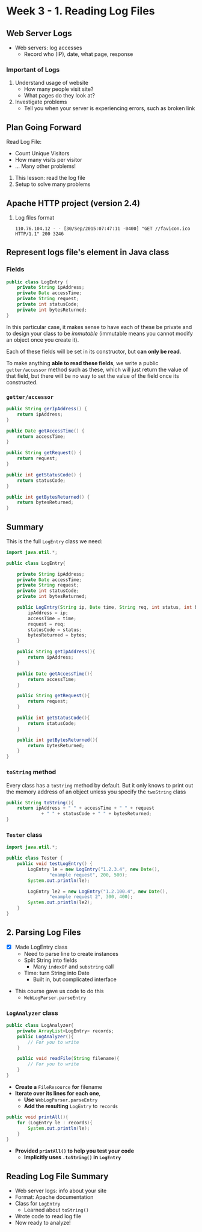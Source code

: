 # Week 3 - 1. Reading Log Files

## Web Server Logs

- Web servers: log accesses
    - Record who (IP), date, what page, response

### Important of Logs

1. Understand usage of website
    - How many people visit site?
    - What pages do they look at?
2. Investigate problems
    - Tell you when your server is experiencing errors, such as broken link

## Plan Going Forward

Read Log File:
  - Count Unique Visitors
  - How many visits per visitor
  - ... Many other problems!

1. This lesson: read the log file
2. Setup to solve many problems

## Apache HTTP project (version 2.4)

1. Log files format

    ```text
    110.76.104.12 - - [30/Sep/2015:07:47:11 -0400] "GET //favicon.ico HTTP/1.1" 200 3246
    ```

## Represent logs file's element in Java class

### Fields

```java
public class LogEntry {
    private String ipAddress;
    private Date accessTime;
    private String request;
    private int statusCode;
    private int bytesReturned;
}
```

In this particular case, it makes sense to have each of these be private and to design your class to be _immutable_ (immutable means you cannot modify an object once you create it).

Each of these fields will be set in its constructor, but __can only be read__.

To make anything __able to read these fields__, we write a public `getter/accessor` method such as these, which will just return the value of that field, but there will be no way to set the value of the field once its constructed.

### `getter/accessor`

```java
public String gerIpAddress() {
    return ipAddress;
}

public Date getAccessTime() {
    return accessTime;
}

public String getRequest() {
    return request;
}

public int getStatusCode() {
    return statusCode;
}

public int getBytesReturned() {
    return bytesReturned;
}
```

## Summary

This is the full `LogEntry` class we need:

```java
import java.util.*;

public class LogEntry{

    private String ipAddress;
    private Date accessTime;
    private String request;
    private int statusCode;
    private int bytesReturned;

    public LogEntry(String ip, Date time, String req, int status, int bytes){
        ipAddress = ip;
        accessTime = time;
        request = req;
        statusCode = status;
        bytesReturned = bytes;
    }

    public String getIpAddress(){
        return ipAddress;
    }

    public Date getAccessTime(){
        return accessTime;
    }

    public String getRequest(){
        return request;
    }

    public int getStatusCode(){
        return statusCode;
    }

    public int getBytesReturned(){
        return bytesReturned;
    }
}
```

### `toString` method

Every class has a `toString` method by default. But it only knows to print out the memory address of an object unless you specify the `twoString` class

```java
public String toString(){
    return ipAddress + " " + accessTime + " " + request
             + " " + statusCode + " " + bytesReturned;
}
```

### `Tester` class

```java
import java.util.*;

public class Tester {
    public void testLogEntry() {
        LogEntry le = new LogEntry("1.2.3.4", new Date(),
                "example request", 200, 500);
        System.out.println(le);

        LogEntry le2 = new LogEntry("1.2.100.4", new Date(),
                "example request 2", 300, 400);
        System.out.println(le2);
    }
}
```

## 2. Parsing Log Files

- [x] Made LogEntry class
    - Need to parse line to create instances
    - Split String into fields
        - Many `indexOf` and `substring` call
    - Time: turn String into Date
        - Built in, but complicated interface
- This course gave us code to do this
    - `WebLogParser.parseEntry`

### `LogAnalyzer` class

```java
public class LogAnalyzer{
    private ArrayList<LogEntry> records;
    public LogAnalyzer(){
        // For you to write
    }

    public void readFile(String filename){
        // For you to write
    }
}
```

- __Create a__ `FileResource` __for__ filename
- __Iterate over its lines for each one__,
    - __Use__ `WebLogParser.parseEntry`
    - __Add the resulting__ `LogEntry` to `records`

```java
public void printAll(){
    for (LogEntry le : records){
        System.out.println(le);
    }
}
```

- __Provided `printAll()` to help you test your code__
    - __Implicitly uses `.toString()` in `LogEntry`__

## Reading Log File Summary

- Web server logs: info about your site
- Format: Apache documentation
- Class for `LogEntry`
    - Learned about `toString()`
- Wrote code to read log file
- Now ready to analyze!
